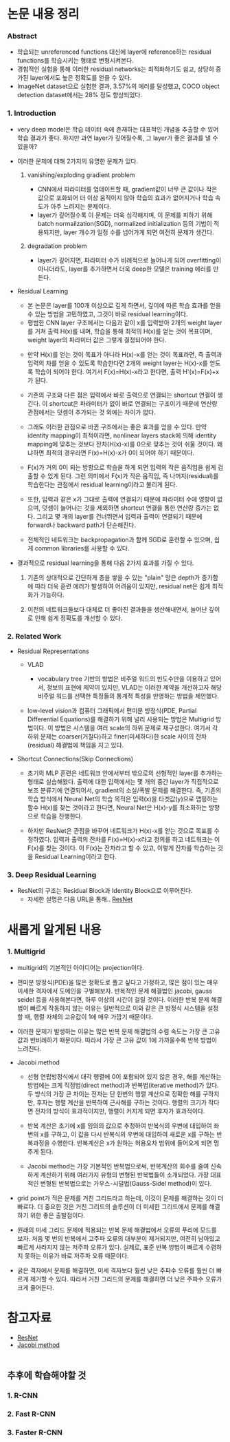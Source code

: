 # 논문 내용 정리
### Abstract
- 학습되는 unreferenced functions 대신에 layer에 reference하는 residual functions를 학습시키는 형태로 변형시켜본다.
- 경험적인 실험을 통해 이러한 residual networks는 최적화하기도 쉽고, 상당히 증가된 layer에서도 높은 정확도를 얻을 수 있다.
- ImageNet dataset으로 실험한 결과, 3.57%의 에러를 달성했고, COCO object detection dataset에서는 28% 정도 향상되었다.

### 1. Introduction
- very deep model은 학습 데이터 속에 존재하는 대표적인 개념을 추출할 수 있어 학습 결과가 좋다. 하지만 과연 layer가 깊어질수록, 그 layer가 좋은 결과를 낼 수 있을까?
- 이러한 문제에 대해 2가지의 유명한 문제가 있다.
    
    1) vanishing/exploding gradient problem  
        + CNN에서 파라미터를 업데이트할 때, gradient값이 너무 큰 값이나 작은 값으로 포화되어 더 이상 움직이지 않아 학습의 효과가 없어지거나 학습 속도가 아주 느려지는 문제이다.
        + layer가 깊어질수록 이 문제는 더욱 심각해지며, 이 문제를 피하기 위해 batch normailzation(SGD), normalized initialization 등의 기법이 적용되지만, layer 개수가 일정 수를 넘어가게 되면 여전히 문제가 생긴다.
    
    2) degradation problem
        + layer가 깊어지면, 파라미터 수가 비례적으로 늘어나게 되어 overfitting이 아니더라도, layer를 추가하면서 더욱 deep한 모델은 training 에러를 만든다.
    
    <img1>

- Residual Learning
    + 본 논문은 layer를 100개 이상으로 깊게 하면서, 깊이에 따른 학습 효과를 얻을 수 있는 방법을 고민하였고, 그것이 바로 residual learning이다.
    + 평범한 CNN layer 구조에서는 다음과 같이 x를 입력받아 2개의 weight layer를 거쳐 출력 H(x)를 내며, 학습을 통해 최적의 H(x)를 얻는 것이 목표이며, weight layer의 파라미터 값은 그렇게 결정되어야 한다.
    <img2>
    
    + 만약 H(x)를 얻는 것이 목표가 아니라 H(x)-x를 얻는 것이 목표라면, 즉 출력과 입력의 차를 얻을 수 있도록 학습한다면 2개의 weight layer는 H(x)-x를 얻도록 학습이 되어야 한다. 여기서 F(x)=H(x)-x라고 한다면, 출력 H'(x)=F(x)+x가 된다.
    <img3>

    + 기존의 구조와 다른 점은 입력에서 바로 출력으로 연결되는 shortcut 연결이 생긴다. 이 shortcut은 파라미터가 없이 바로 연결되는 구조이기 때문에 연산량 관점에서는 덧셈이 추가되는 것 외에는 차이가 없다.

    + 그래도 이러한 관점으로 바뀐 구조에서는 좋은 효과를 얻을 수 있다. 만약 identity mapping이 최적이라면, nonlinear layers stack에 의해 identity mapping에 맞추는 것보다 잔차(H(x)-x)를 0으로 맞추는 것이 쉬울 것이다. 왜냐하면 최적의 경우라면 F(x)=H(x)-x가 0이 되어야 하기 때문이다.

    + F(x)가 거의 0이 되는 방향으로 학습을 하게 되면 입력의 작은 움직임을 쉽게 검출할 수 있게 된다. 그런 의미에서 F(x)가 작은 움직임, 즉 나머지(residual)를 학습한다는 관점에서 residual learning이라고 불리게 된다.

    + 또한, 입력과 같은 x가 그대로 출력에 연결되기 때문에 파라미터 수에 영향이 없으며, 덧셈이 늘어나는 것을 제외하면 shortcut 연결을 통한 연산량 증가는 없다. 그리고 몇 개의 layer를 건너뛰면서 입력과 출력이 연결되기 때문에 forward나 backward path가 단순해진다.

    + 전체적인 네트워크는 backpropagation과 함께 SGD로 훈련할 수 있으며, 쉽게 common libraries를 사용할 수 있다.

- 결과적으로 residual learning을 통해 다음 2가지 효과를 가질 수 있다.

    1) 기존의 상대적으로 간단하게 층을 쌓을 수 있는 "plain" 망은 depth가 증가함에 따라 더욱 훈련 에러가 발생하여 어려움이 있지만, residual net은 쉽게 최적화가 가능하다.

    2) 이전의 네트워크들보다 대체로 더 좋아진 결과들을 생산해내면서, 늘어난 깊이로 인해 쉽게 정확도를 개선할 수 있다.

### 2. Related Work
- Residual Representations
    + VLAD
        + vocabulary tree 기반의 방법은 비주얼 워드의 빈도수만을 이용하고 있어서, 정보의 표현에 제약이 있지만, VLAD는 이러한 제약을 개선하고자 해당 비주얼 워드를 선택한 특징들의 통계적 특성을 반영하는 방법을 제안했다.
    
    + low-level vision과 컴퓨터 그래픽에서 편미분 방정식(PDE, Partial Differential Equations)를 해결하기 위해 널리 사용되는 방법은 Multigrid 방법이다. 이 방법은 시스템을 여러 scale의 하위 문제로 재구성한다. 여기서 각 하위 문제는 coarser(거칠다)하고 finer(미세하다)한 scale 사이의 잔차(residual) 해결법에 책임을 지고 있다.

- Shortcut Connections(Skip Connections)
    + 초기의 MLP 훈련은 네트워크 안에서부터 밖으로의 선형적인 layer를 추가하는 형태로 실습해왔다. 출력에 대한 입력에서는 몇 개의 중간 layer가 직접적으로 보조 분류기에 연결되어서, gradient의 소실/폭발 문제를 해결한다. 즉, 기존의 학습 방식에서 Neural Net의 학습 목적은 입력(x)을 타겟값(y)으로 맵핑하는 함수 H(x)를 찾는 것이라고 한다면, Neural Net은 H(x)-y를 최소화하는 방향으로 학습을 진행한다.

    + 하지만 ResNet은 관점을 바꾸어 네트워크가 H(x)-x를 얻는 것으로 목표를 수정하였다. 입력과 출력의 잔차를 F(x)=H(x)-x라고 정의를 하고 네트워크는 이 F(x)를 찾는 것이다. 이 F(x)는 잔차라고 할 수 있고, 이렇게 잔차를 학습하는 것을 Residual Learning이라고 한다.

### 3. Deep Residual Learning
- ResNet의 구조는 Residual Block과 Identity Block으로 이루어진다.
    + 자세한 설명은 다음 URL을 통해..
        [ResNet](https://datascienceschool.net/view-notebook/958022040c544257aa7ba88643d6c032/)

# 새롭게 알게된 내용
### 1. Multigrid
- multigrid의 기본적인 아이디어는 projection이다.

- 편미분 방정식(PDE)을 많은 정확도로 풀고 싶다고 가정하고, 많은 점이 있는 매우 미세한 격자에서 도메인을 구별해보자. 반복적인 문제 해결법인 jacobi, gauss seidel 등을 사용해본다면, 하루 이상의 시간이 걸릴 것이다. 이러한 반복 문제 해결법이 빠르게 작동하지 않는 이유는 일반적으로 이와 같은 큰 방정식 시스템을 설정할 때, 행렬 자체의 고유값이 1에 매우 가깝기 때문이다.

- 이러한 문제가 발생하는 이유는 많은 반복 문제 해결법의 수렴 속도는 가장 큰 고유 값과 반비례하기 때문이다. 따라서 가장 큰 고유 값이 1에 가까울수록 반복 방법이 느려진다.

- Jacobi method
    + 선형 연립방정식에서 대각 행렬에 0이 포함되어 있지 않은 경우, 해를 계산하는 방법에는 크게 직접법(direct method)과 반복법(iterative method)가 있다. 두 방식의 가장 큰 차이는 전자는 단 한번의 행렬 계산으로 정확한 해를 구하지만, 후자는 행렬 계산을 반복하여 근사해를 구하는 것이다. 행렬의 크기가 작다면 전자의 방식이 효과적이지만, 행렬이 커지게 되면 후자가 효과적이다.

    + 반복 계산은 초기에 x를 임의의 값으로 추정하여 반복식의 우변에 대입하여 좌변의 x를 구하고, 이 값을 다시 반복식의 우변에 대입하여 새로운 x를 구하는 반복과정을 수행한다. 반복계산은 x가 원하는 허용오차 범위에 들어오게 되면 멈추게 된다.
    
    + Jacobi method는 가장 기본적인 반복법으로써, 반복계산의 회수를 줄여 신속하게 계산하기 위해 여러가지 유형의 변형된 반복법들이 소개되었다. 가장 대표적인 변형된 반복법으로는 가우스-시덜법(Gauss-Sidel method)이 있다.

- grid point가 적은 문제를 거친 그리드라고 하는데, 이것이 문제를 해결하는 것이 더 빠르다. 더 중요한 것은 거친 그리드의 솔루션이 더 미세한 그리드에서 문제를 해결하기 위한 좋은 출발점이다.

- 원래의 미세 그리드 문제에 적용되는 반복 문제 해결법에서 오류의 푸리에 모드를 보자. 처음 몇 번의 반복에서 고주파 오류의 대부분이 제거되지만, 여전히 남아있고 빠르게 사라지지 않는 저주파 오류가 있다. 실제로, 표준 반복 방법이 빠르게 수렴하지 못하는 이유가 바로 저주파 오류 때문이다.

- 굵은 격자에서 문제를 해결하면, 미세 격자보다 훨씬 낮은 주파수 오류를 훨씬 더 빠르게 제거할 수 있다. 따라서 거친 그리드의 문제를 해결하면 더 낮은 주파수 오류가 크게 줄어든다.

# 참고자료
- [ResNet](https://m.blog.naver.com/PostView.nhn?blogId=laonple&logNo=220761052425&proxyReferer=https:%2F%2Fwww.google.com%2F)
- [Jacobi method](https://kor.midasuser.com/nfx/techpaper/keyword_view.asp?pg=&sk=&bid=&nCat=&nIndex=&sHtml=&idx=293)
<br><br>

## 추후에 학습해야할 것
### 1. R-CNN
### 2. Fast R-CNN
### 3. Faster R-CNN